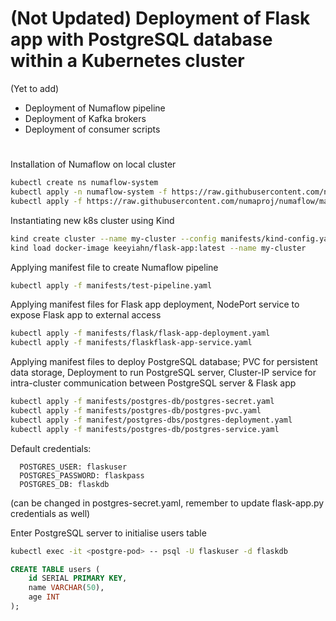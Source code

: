 # (Not Updated) Deployment of Flask app with PostgreSQL database within a Kubernetes cluster

(Yet to add)
- Deployment of Numaflow pipeline
- Deployment of Kafka brokers
- Deployment of consumer scripts

#

Installation of Numaflow on local cluster
```bash
kubectl create ns numaflow-system
kubectl apply -n numaflow-system -f https://raw.githubusercontent.com/numaproj/numaflow/main/config/install.yaml
kubectl apply -f https://raw.githubusercontent.com/numaproj/numaflow/main/examples/0-isbsvc-jetstream.yaml
```

Instantiating new k8s cluster using Kind
```bash
kind create cluster --name my-cluster --config manifests/kind-config.yaml
kind load docker-image keeyiahn/flask-app:latest --name my-cluster 
```
Applying manifest file to create Numaflow pipeline
```bash
kubectl apply -f manifests/test-pipeline.yaml
```

Applying manifest files for Flask app deployment, NodePort service to expose Flask app to external access
```bash
kubectl apply -f manifests/flask/flask-app-deployment.yaml
kubectl apply -f manifests/flaskflask-app-service.yaml
```

Applying manifest files to deploy PostgreSQL database; PVC for persistent data storage, Deployment to run PostgreSQL server, Cluster-IP service for intra-cluster communication between PostgreSQL server & Flask app 
```bash
kubectl apply -f manifests/postgres-db/postgres-secret.yaml
kubectl apply -f manifests/postgres-db/postgres-pvc.yaml
kubectl apply -f manifest/postgres-dbs/postgres-deployment.yaml
kubectl apply -f manifests/postgres-db/postgres-service.yaml
```
Default credentials:
```
  POSTGRES_USER: flaskuser
  POSTGRES_PASSWORD: flaskpass
  POSTGRES_DB: flaskdb
```
(can be changed in postgres-secret.yaml, remember to update flask-app.py credentials as well)

Enter PostgreSQL server to initialise users table
```bash
kubectl exec -it <postgre-pod> -- psql -U flaskuser -d flaskdb
```
```sql
CREATE TABLE users (
    id SERIAL PRIMARY KEY,
    name VARCHAR(50),
    age INT
);
```

